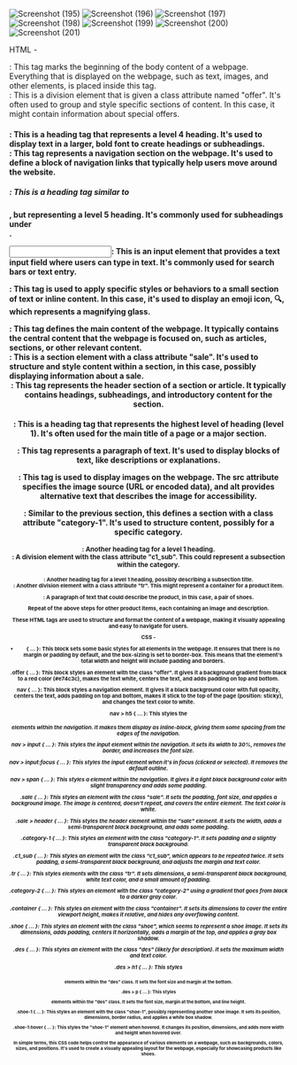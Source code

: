 ![Screenshot (195)](https://github.com/shweta-sharma-1009/Css-Properties-/assets/128416925/f964a489-2a40-4810-b1d8-c7efdb01191f)
![Screenshot (196)](https://github.com/shweta-sharma-1009/Css-Properties-/assets/128416925/1fddd7c5-b9ce-40c7-baa2-9304a3ab3997)
![Screenshot (197)](https://github.com/shweta-sharma-1009/Css-Properties-/assets/128416925/98257425-ea22-48c8-b04a-c1b4d6fad56c)
![Screenshot (198)](https://github.com/shweta-sharma-1009/Css-Properties-/assets/128416925/dcd68313-8841-4de5-a17f-94fd702f1a45)
![Screenshot (199)](https://github.com/shweta-sharma-1009/Css-Properties-/assets/128416925/34d7cc74-9b8b-41ff-81e8-eaae62c6d408)
![Screenshot (200)](https://github.com/shweta-sharma-1009/Css-Properties-/assets/128416925/43640830-7645-4903-ae4a-00ce9b67c718)
![Screenshot (201)](https://github.com/shweta-sharma-1009/Css-Properties-/assets/128416925/d8d9dfcb-4e78-4782-9806-e2866e8ec599)

HTML - 
<body>: This tag marks the beginning of the body content of a webpage. Everything that is displayed on the webpage, such as text, images, and other elements, is placed inside this tag.

<div class="offer">: This is a division element that is given a class attribute named "offer". It's often used to group and style specific sections of content. In this case, it might contain information about special offers.

<h4>: This is a heading tag that represents a level 4 heading. It's used to display text in a larger, bold font to create headings or subheadings.

<nav>: This tag represents a navigation section on the webpage. It's used to define a block of navigation links that typically help users move around the website.

<h5>: This is a heading tag similar to <h4>, but representing a level 5 heading. It's commonly used for subheadings under <nav>.

<input type="text">: This is an input element that provides a text input field where users can type in text. It's commonly used for search bars or text entry.

<span>: This tag is used to apply specific styles or behaviors to a small section of text or inline content. In this case, it's used to display an emoji icon, 🔍, which represents a magnifying glass.

<main>: This tag defines the main content of the webpage. It typically contains the central content that the webpage is focused on, such as articles, sections, or other relevant content.

<section class="sale">: This is a section element with a class attribute "sale". It's used to structure and style content within a section, in this case, possibly displaying information about a sale.

<header>: This tag represents the header section of a section or article. It typically contains headings, subheadings, and introductory content for the section.

<h1>: This is a heading tag that represents the highest level of heading (level 1). It's often used for the main title of a page or a major section.

<p>: This tag represents a paragraph of text. It's used to display blocks of text, like descriptions or explanations.

<img>: This tag is used to display images on the webpage. The src attribute specifies the image source (URL or encoded data), and alt provides alternative text that describes the image for accessibility.

<section class="category-1">: Similar to the previous section, this defines a section with a class attribute "category-1". It's used to structure content, possibly for a specific category.

<h1>: Another heading tag for a level 1 heading.

<div class="c1_sub">: A division element with the class attribute "c1_sub". This could represent a subsection within the category.

<h1>: Another heading tag for a level 1 heading, possibly describing a subsection title.

<div class="tr">: Another division element with a class attribute "tr". This might represent a container for a product item.

<p>: A paragraph of text that could describe the product, in this case, a pair of shoes.

Repeat of the above steps for other product items, each containing an image and description.

These HTML tags are used to structure and format the content of a webpage, making it visually appealing and easy to navigate for users.

CSS -
* { ... }: This block sets some basic styles for all elements in the webpage. It ensures that there is no margin or padding by default, and the box-sizing is set to border-box. This means that the element's total width and height will include padding and borders.

.offer { ... }: This block styles an element with the class "offer". It gives it a background gradient from black to a red color (#e74c3c), makes the text white, centers the text, and adds padding on top and bottom.

nav { ... }: This block styles a navigation element. It gives it a black background color with full opacity, centers the text, adds padding on top and bottom, makes it stick to the top of the page (position: sticky), and changes the text color to white.

nav > h5 { ... }: This styles the <h5> elements within the navigation. It makes them display as inline-block, giving them some spacing from the edges of the navigation.

nav > input { ... }: This styles the input element within the navigation. It sets its width to 30%, removes the border, and increases the font size.

nav > input:focus { ... }: This styles the input element when it's in focus (clicked or selected). It removes the default outline.

nav > span { ... }: This styles a <span> element within the navigation. It gives it a light black background color with slight transparency and adds some padding.

.sale { ... }: This styles an element with the class "sale". It sets the padding, font size, and applies a background image. The image is centered, doesn't repeat, and covers the entire element. The text color is white.

.sale > header { ... }: This styles the header element within the "sale" element. It sets the width, adds a semi-transparent black background, and adds some padding.

.category-1 { ... }: This styles an element with the class "category-1". It sets padding and a slightly transparent black background.

.c1_sub { ... }: This styles an element with the class "c1_sub", which appears to be repeated twice. It sets padding, a semi-transparent black background, and adjusts the margin and text color.

.tr { ... }: This styles elements with the class "tr". It sets dimensions, a semi-transparent black background, white text color, and a small amount of padding.

.category-2 { ... }: This styles an element with the class "category-2" using a gradient that goes from black to a darker gray color.

.container { ... }: This styles an element with the class "container". It sets its dimensions to cover the entire viewport height, makes it relative, and hides any overflowing content.

.shoe { ... }: This styles an element with the class "shoe", which seems to represent a shoe image. It sets its dimensions, adds padding, centers it horizontally, adds a margin at the top, and applies a gray box shadow.

.des { ... }: This styles an element with the class "des" (likely for description). It sets the maximum width and text color.

.des > h1 { ... }: This styles <h1> elements within the "des" class. It sets the font size and margin at the bottom.

.des > p { ... }: This styles <p> elements within the "des" class. It sets the font size, margin at the bottom, and line height.

.shoe-1 { ... }: This styles an element with the class "shoe-1", possibly representing another shoe image. It sets its position, dimensions, border radius, and applies a white box shadow.

.shoe-1:hover { ... }: This styles the "shoe-1" element when hovered. It changes its position, dimensions, and adds more width and height when hovered over.

In simple terms, this CSS code helps control the appearance of various elements on a webpage, such as backgrounds, colors, sizes, and positions. It's used to create a visually appealing layout for the webpage, especially for showcasing products like shoes.



